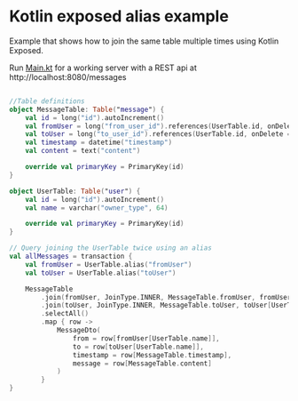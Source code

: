 # Kotlin exposed alias example

Example that shows how to join the same table multiple times using Kotlin Exposed.

Run [Main.kt](src/main/kotlin/nl/toefel/blog/alias/Main.kt) for a working server with a REST api at http://localhost:8080/messages

```kotlin

//Table definitions
object MessageTable: Table("message") {
    val id = long("id").autoIncrement()
    val fromUser = long("from_user_id").references(UserTable.id, onDelete = ReferenceOption.CASCADE)
    val toUser = long("to_user_id").references(UserTable.id, onDelete = ReferenceOption.CASCADE)
    val timestamp = datetime("timestamp")
    val content = text("content")

    override val primaryKey = PrimaryKey(id)
}

object UserTable: Table("user") {
    val id = long("id").autoIncrement()
    val name = varchar("owner_type", 64)

    override val primaryKey = PrimaryKey(id)
}

// Query joining the UserTable twice using an alias
val allMessages = transaction {
    val fromUser = UserTable.alias("fromUser")
    val toUser = UserTable.alias("toUser")

    MessageTable
        .join(fromUser, JoinType.INNER, MessageTable.fromUser, fromUser[UserTable.id])
        .join(toUser, JoinType.INNER, MessageTable.toUser, toUser[UserTable.id])
        .selectAll()
        .map { row ->
            MessageDto(
                from = row[fromUser[UserTable.name]],
                to = row[toUser[UserTable.name]],
                timestamp = row[MessageTable.timestamp],
                message = row[MessageTable.content]
            )
        }
}

```